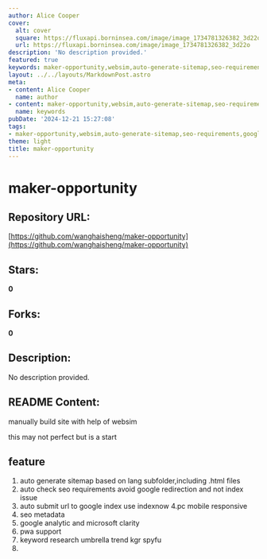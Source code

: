 ```yaml
---
author: Alice Cooper
cover:
  alt: cover
  square: https://fluxapi.borninsea.com/image/image_1734781326382_3d22o
  url: https://fluxapi.borninsea.com/image/image_1734781326382_3d22o
description: 'No description provided.'
featured: true
keywords: maker-opportunity,websim,auto-generate-sitemap,seo-requirements,google-index,pc-mobile-responsive,seo-metadata,google-analytics,microsoft-clarity,PWA-support,keyword-research,umbrella,trend,KGR,SpyFu
layout: ../../layouts/MarkdownPost.astro
meta:
- content: Alice Cooper
  name: author
- content: maker-opportunity,websim,auto-generate-sitemap,seo-requirements,google-index,pc-mobile-responsive,seo-metadata,google-analytics,microsoft-clarity,PWA-support,keyword-research,umbrella,trend,KGR,SpyFu
  name: keywords
pubDate: '2024-12-21 15:27:08'
tags:
- maker-opportunity,websim,auto-generate-sitemap,seo-requirements,google-index,pc-mobile-responsive,seo-metadata,google-analytics,microsoft-clarity,pwa-support,keyword-research,umbrella,trend,kgr,spyfu
theme: light
title: maker-opportunity
---
```


# maker-opportunity

## Repository URL: 
[https://github.com/wanghaisheng/maker-opportunity](https://github.com/wanghaisheng/maker-opportunity)

## Stars: 
**0**

## Forks: 
**0**

## Description: 
No description provided.

## README Content: 
manually build site with help of websim



this may not perfect but is a start


## feature 


1. auto generate sitemap based on lang subfolder,including .html files
2. auto check seo requirements avoid google redirection and not index issue
3. auto submit url to google index use indexnow
4.pc mobile responsive
5. seo metadata
6. google analytic and microsoft clarity
7. pwa support
8. keyword research
   umbrella  trend  kgr spyfu
10. 

